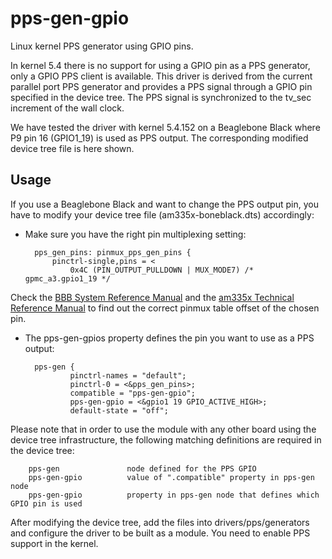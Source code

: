 pps-gen-gpio
============

Linux kernel PPS generator using GPIO pins.

In kernel 5.4 there is no support for using a GPIO pin as a PPS generator, only a GPIO PPS client is available. This driver is derived from the current parallel port PPS generator and provides a PPS signal through a GPIO pin specified in the device tree. The PPS signal is synchronized to the tv_sec increment of the wall clock.

We have tested the driver with kernel 5.4.152 on a Beaglebone Black where P9 pin 16 (GPIO1_19) is used as PPS output. The corresponding modified device tree file is here shown.

Usage
-----
If you use a Beaglebone Black and want to change the PPS output pin, you have to modify your device tree file (am335x-boneblack.dts) accordingly:
- Make sure you have the right pin multiplexing setting:

		pps_gen_pins: pinmux_pps_gen_pins {
			pinctrl-single,pins = <
				0x4C (PIN_OUTPUT_PULLDOWN | MUX_MODE7) /* gpmc_a3.gpio1_19 */

Check the [BBB System Reference Manual](https://github.com/CircuitCo/BeagleBone-Black/blob/master/BBB_SRM.pdf?raw=true) and the [am335x Technical Reference Manual](https://www.ti.com.cn/cn/lit/ug/spruh73q/spruh73q.pdf) to find out the correct pinmux table offset of the chosen pin.
- The pps-gen-gpios property defines the pin you want to use as a PPS output:

		pps-gen {
				pinctrl-names = "default";
				pinctrl-0 = <&pps_gen_pins>;
				compatible = "pps-gen-gpio";
				pps-gen-gpio = <&gpio1 19 GPIO_ACTIVE_HIGH>;
				default-state = "off";

Please note that in order to use the module with any other board using the device tree infrastructure, the following matching definitions are required in the device tree:

		pps-gen               node defined for the PPS GPIO
		pps-gen-gpio          value of ".compatible" property in pps-gen node
		pps-gen-gpio          property in pps-gen node that defines which GPIO pin is used

After modifying the device tree, add the files into drivers/pps/generators and configure the driver to be built as a module. You need to enable PPS support in the kernel.
